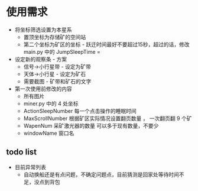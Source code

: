 # 使用需求
- 将坐标筛选设置为本星系
  - 置顶坐标为存储矿的空间站
  - 第二个坐标为矿区的坐标 - 跃迁时间最好不要超过15秒，超过的话，修改 main.py 中的 JumpSleepTime =
- 设定新的观察条 - 方案
    - 信号->小行星带 - 设定为矿带
    - 天体->小行星 - 设定为矿石
    - 需要截图 - 矿带和矿石的文字
- 第一次使用前修改的内容
    - 所有图片
    - miner.py 中的 4 处坐标
    - ActionSleepNumber 每一个点击操作的睡眠时间
    - MaxScrollNumber 根据矿区实际情况设置翻页数量 ， 一次翻页翻 9 个矿
    - WapenNum 采矿激光器的数量  可以多于现有数量，不要少
    - windowName 窗口名
## todo list
- 目前异常列表
    - 自动换船还是有点问题，不确定问题点，目前猜测是回家处等待时间不足，没点到背包
    